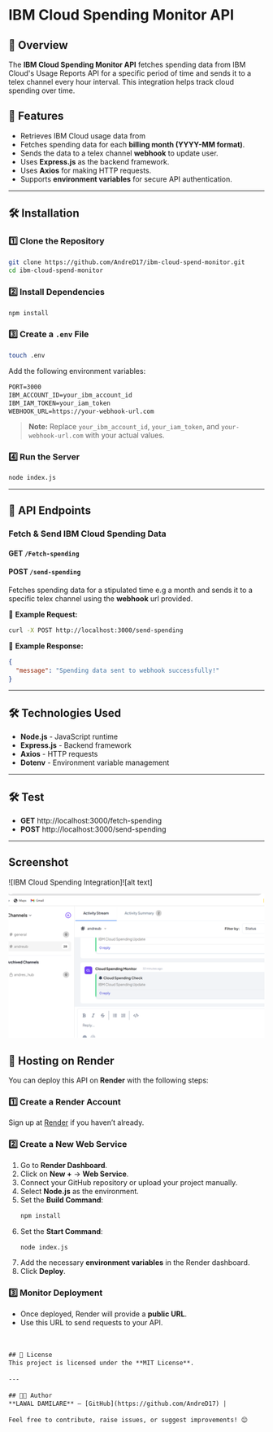 # IBM Cloud Spending Monitor API

## 📌 Overview
The **IBM Cloud Spending Monitor API** fetches spending data from IBM Cloud's Usage Reports API for a specific period of time  and sends it to a telex channel every hour interval. This integration helps track cloud spending over time.

## 🚀 Features
- Retrieves IBM Cloud usage data from 
- Fetches spending data for each **billing month (YYYY-MM format)**.
- Sends the data to a telex channel **webhook** to update user.
- Uses **Express.js** as the backend framework.
- Uses **Axios** for making HTTP requests.
- Supports **environment variables** for secure API authentication.

---

## 🛠️ Installation

### **1️⃣ Clone the Repository**
```sh
git clone https://github.com/AndreD17/ibm-cloud-spend-monitor.git
cd ibm-cloud-spend-monitor
```

### **2️⃣ Install Dependencies**
```sh
npm install
```

### **3️⃣ Create a `.env` File**
```sh
touch .env
```
Add the following environment variables:
```env
PORT=3000
IBM_ACCOUNT_ID=your_ibm_account_id
IBM_IAM_TOKEN=your_iam_token
WEBHOOK_URL=https://your-webhook-url.com
```

> **Note:** Replace `your_ibm_account_id`, `your_iam_token`, and `your-webhook-url.com` with your actual values.

### **4️⃣ Run the Server**
```sh
node index.js
```

---

## 📡 API Endpoints
### **Fetch & Send IBM Cloud Spending Data**
#### **GET `/Fetch-spending`**
#### **POST `/send-spending`**
Fetches spending data for a stipulated time e.g a month and sends it to a specific telex channel using the **webhook** url provided.

📌 **Example Request:**
```sh
curl -X POST http://localhost:3000/send-spending
```

📌 **Example Response:**
```json
{
  "message": "Spending data sent to webhook successfully!"
}
```

---

## 🛠️ Technologies Used
- **Node.js** - JavaScript runtime
- **Express.js** - Backend framework
- **Axios** - HTTP requests
- **Dotenv** - Environment variable management

---
## 🛠️ Test
- **GET**  http://localhost:3000/fetch-spending
- **POST**  http://localhost:3000/send-spending

---

## Screenshot

![IBM Cloud Spending Integration]![alt text]

![alt text](<Screenshot (122).png>)


## 🚀 Hosting on Render
You can deploy this API on **Render** with the following steps:

### **1️⃣ Create a Render Account**
Sign up at [Render](https://render.com/) if you haven’t already.

### **2️⃣ Create a New Web Service**
1. Go to **Render Dashboard**.
2. Click on **New +** → **Web Service**.
3. Connect your GitHub repository or upload your project manually.
4. Select **Node.js** as the environment.
5. Set the **Build Command**:
   ```sh
   npm install
   ```
6. Set the **Start Command**:
   ```sh
   node index.js
   ```
7. Add the necessary **environment variables** in the Render dashboard.
8. Click **Deploy**.

### **3️⃣ Monitor Deployment**
- Once deployed, Render will provide a **public URL**.
- Use this URL to send requests to your API.
```  


## 📜 License
This project is licensed under the **MIT License**.

---

## 👨‍💻 Author
**LAWAL DAMILARE** – [GitHub](https://github.com/AndreD17) | 

Feel free to contribute, raise issues, or suggest improvements! 😊



